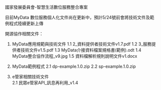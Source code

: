 國家發展委員會-智慧生活數位服務整合專案

目前MyData 數位服務個人化文件尚在更新中，預計5/24號前會將技術文件及範例程式陸續更新上傳

開源協作相關文件：
1. MyData應用規範與技術文件
  1.1 2_資料提供者技術文件v1.7.pdf
  1.2 3_服務提供者技術文件v1.5.pdf
  1.3 MyData介接資料檔案規格書(範例).odt
  1.4 MyData整合協作流程_v9.jpg
  1.5 資料檔解析規則說明文件v1.docx

2. MyData範例程式
  2.1 dp-example.1.0.zip
  2.2 sp-example.1.0.zip

3. e管家相關技術文件   
  2.1 民眾e管家API_訊息再利用_v1.4
